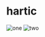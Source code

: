 # hartic

![one](https://user-images.githubusercontent.com/17213356/69510654-8ef2d000-0f1c-11ea-95cb-37b199227560.png)
![two](https://user-images.githubusercontent.com/17213356/69510655-8ef2d000-0f1c-11ea-82cd-ea614c521b08.png)
